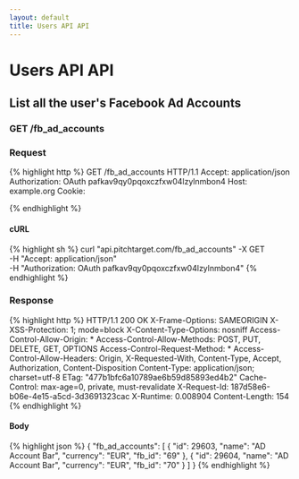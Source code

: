 ```yaml
---
layout: default
title: Users API API
---
```


# Users API API

## List all the user&#39;s Facebook Ad Accounts

### GET /fb_ad_accounts



### Request

{% highlight http %}
GET /fb_ad_accounts HTTP/1.1
Accept: application/json
Authorization: OAuth pafkav9qy0pqoxczfxw04lzylnmbon4
Host: example.org
Cookie: 

{% endhighlight %}


#### cURL

{% highlight sh %}
curl "api.pitchtarget.com/fb_ad_accounts" -X GET \
	-H "Accept: application/json" \
	-H "Authorization: OAuth pafkav9qy0pqoxczfxw04lzylnmbon4"
{% endhighlight %}

### Response

{% highlight http %}
HTTP/1.1 200 OK
X-Frame-Options: SAMEORIGIN
X-XSS-Protection: 1; mode=block
X-Content-Type-Options: nosniff
Access-Control-Allow-Origin: *
Access-Control-Allow-Methods: POST, PUT, DELETE, GET, OPTIONS
Access-Control-Request-Method: *
Access-Control-Allow-Headers: Origin, X-Requested-With, Content-Type, Accept, Authorization, Content-Disposition
Content-Type: application/json; charset=utf-8
ETag: "477b1bfc6a10789ae6b59d85893ed4b2"
Cache-Control: max-age=0, private, must-revalidate
X-Request-Id: 187d58e6-b06e-4e15-a5cd-3d3691323cac
X-Runtime: 0.008904
Content-Length: 154
{% endhighlight %}

#### Body

{% highlight json %}
{
  "fb_ad_accounts": [
    {
      "id": 29603,
      "name": "AD Account Bar",
      "currency": "EUR",
      "fb_id": "69"
    },
    {
      "id": 29604,
      "name": "AD Account Bar",
      "currency": "EUR",
      "fb_id": "70"
    }
  ]
}
{% endhighlight %}


